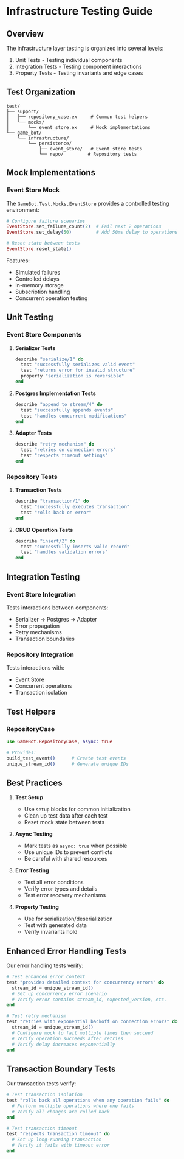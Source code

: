 # Infrastructure Testing Guide

## Overview

The infrastructure layer testing is organized into several levels:

1. Unit Tests - Testing individual components
2. Integration Tests - Testing component interactions
3. Property Tests - Testing invariants and edge cases

## Test Organization

```
test/
├── support/
│   ├── repository_case.ex     # Common test helpers
│   └── mocks/
│       └── event_store.ex     # Mock implementations
└── game_bot/
    └── infrastructure/
        └── persistence/
            ├── event_store/   # Event store tests
            └── repo/         # Repository tests
```

## Mock Implementations

### Event Store Mock

The `GameBot.Test.Mocks.EventStore` provides a controlled testing environment:

```elixir
# Configure failure scenarios
EventStore.set_failure_count(2)  # Fail next 2 operations
EventStore.set_delay(50)         # Add 50ms delay to operations

# Reset state between tests
EventStore.reset_state()
```

Features:
- Simulated failures
- Controlled delays
- In-memory storage
- Subscription handling
- Concurrent operation testing

## Unit Testing

### Event Store Components

1. **Serializer Tests**
   ```elixir
   describe "serialize/1" do
     test "successfully serializes valid event"
     test "returns error for invalid structure"
     property "serialization is reversible"
   end
   ```

2. **Postgres Implementation Tests**
   ```elixir
   describe "append_to_stream/4" do
     test "successfully appends events"
     test "handles concurrent modifications"
   end
   ```

3. **Adapter Tests**
   ```elixir
   describe "retry mechanism" do
     test "retries on connection errors"
     test "respects timeout settings"
   end
   ```

### Repository Tests

1. **Transaction Tests**
   ```elixir
   describe "transaction/1" do
     test "successfully executes transaction"
     test "rolls back on error"
   end
   ```

2. **CRUD Operation Tests**
   ```elixir
   describe "insert/2" do
     test "successfully inserts valid record"
     test "handles validation errors"
   end
   ```

## Integration Testing

### Event Store Integration

Tests interactions between components:
- Serializer → Postgres → Adapter
- Error propagation
- Retry mechanisms
- Transaction boundaries

### Repository Integration

Tests interactions with:
- Event Store
- Concurrent operations
- Transaction isolation

## Test Helpers

### RepositoryCase

```elixir
use GameBot.RepositoryCase, async: true

# Provides:
build_test_event()      # Create test events
unique_stream_id()      # Generate unique IDs
```

## Best Practices

1. **Test Setup**
   - Use `setup` blocks for common initialization
   - Clean up test data after each test
   - Reset mock state between tests

2. **Async Testing**
   - Mark tests as `async: true` when possible
   - Use unique IDs to prevent conflicts
   - Be careful with shared resources

3. **Error Testing**
   - Test all error conditions
   - Verify error types and details
   - Test error recovery mechanisms

4. **Property Testing**
   - Use for serialization/deserialization
   - Test with generated data
   - Verify invariants hold 

## Enhanced Error Handling Tests

Our error handling tests verify:

```elixir
# Test enhanced error context
test "provides detailed context for concurrency errors" do
  stream_id = unique_stream_id()
  # Set up concurrency error scenario
  # Verify error contains stream_id, expected_version, etc.
end

# Test retry mechanism
test "retries with exponential backoff on connection errors" do
  stream_id = unique_stream_id()
  # Configure mock to fail multiple times then succeed
  # Verify operation succeeds after retries
  # Verify delay increases exponentially
end
```

## Transaction Boundary Tests

Our transaction tests verify:

```elixir
# Test transaction isolation
test "rolls back all operations when any operation fails" do
  # Perform multiple operations where one fails
  # Verify all changes are rolled back
end

# Test transaction timeout
test "respects transaction timeout" do
  # Set up long-running transaction
  # Verify it fails with timeout error
end
``` 